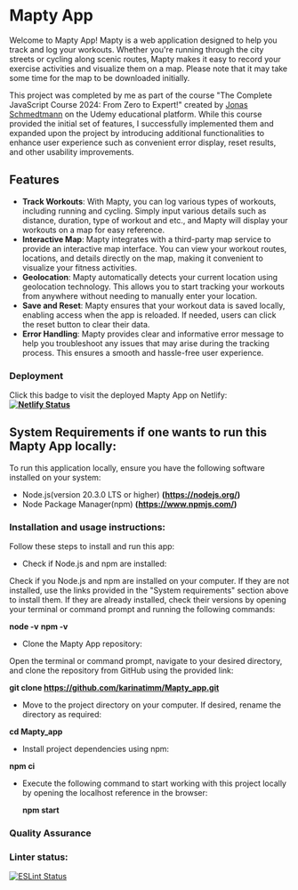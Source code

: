 # Mapty App

Welcome to Mapty App! Mapty is a web application designed to help you track and log your workouts. Whether you're running through the city streets or cycling along scenic routes, Mapty makes it easy to record your exercise activities and visualize them on a map. Please note that it may take some time for the map to be downloaded initially.

This project was completed by me as part of the course "The Complete JavaScript Course 2024: From Zero to Expert!" created by [Jonas Schmedtmann](https://twitter.com/jonasschmedtman) on the Udemy educational platform. While this course provided the initial set of features, I successfully implemented them and expanded upon the project by introducing additional functionalities to enhance user experience such as convenient error display, reset results, and other usability improvements.

## Features

- **Track Workouts**: With Mapty, you can log various types of workouts, including running and cycling. Simply input various details such as distance, duration, type of workout and etc., and Mapty will display your workouts on a map for easy reference.
- **Interactive Map**: Mapty integrates with a third-party map service to provide an interactive map interface. You can view your workout routes, locations, and details directly on the map, making it convenient to visualize your fitness activities.
- **Geolocation**: Mapty automatically detects your current location using geolocation technology. This allows you to start tracking your workouts from anywhere without needing to manually enter your location.
- **Save and Reset**: Mapty ensures that your workout data is saved locally, enabling access when the app is reloaded. If needed, users can click the reset button to clear their data.
- **Error Handling**: Mapty provides clear and informative error message to help you troubleshoot any issues that may arise during the tracking process. This ensures a smooth and hassle-free user experience.

### Deployment

Click this badge to visit the deployed Mapty App on Netlify:
**[![Netlify Status](https://api.netlify.com/api/v1/badges/630fe60b-b94e-4b2a-a165-f476d7b89165/deploy-status)](https://mapty-app-kartim.netlify.app)**

## System Requirements if one wants to run this Mapty App locally:

To run this application locally, ensure you have the following software installed on your system:

- Node.js(version 20.3.0 LTS or higher) **(https://nodejs.org/)**
- Node Package Manager(npm) **(https://www.npmjs.com/)**

### Installation and usage instructions:

Follow these steps to install and run this app:

- Check if Node.js and npm are installed:

Check if you Node.js and npm are installed on your computer. If they are not installed, use the links provided in the "System requirements" section above to install them. If they are already installed, check their versions by opening your terminal or command prompt and running the following commands:

**node -v**
**npm -v**

- Clone the Mapty App repository:

Open the terminal or command prompt, navigate to your desired directory, and clone the repository from GitHub using the provided link:

**git clone https://github.com/karinatimm/Mapty_app.git**

- Move to the project directory on your computer. If desired, rename the directory as required:

**cd Mapty_app**

- Install project dependencies using npm:

**npm ci**

- Execute the following command to start working with this project locally by opening the localhost reference in the browser:

  **npm start**

### Quality Assurance

### Linter status:

[![ESLint Status](https://img.shields.io/badge/ESLint-Passing-brightgreen.svg)](https://github.com/karinatimm/Mapty_app.git)
